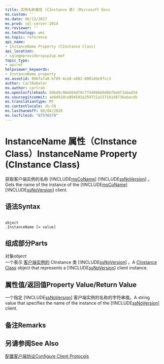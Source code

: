 ```yaml
---
title: 实例名称属性 (CInstance 类) |Microsoft Docs
ms.custom: ''
ms.date: 06/13/2017
ms.prod: sql-server-2014
ms.reviewer: ''
ms.technology: wmi
ms.topic: reference
api_name:
- InstanceName Property (CInstance Class)
api_location:
- sqlmgmproviderxpsp2up.mof
topic_type:
- apiref
helpviewer_keywords:
- InstanceName property
ms.assetid: 806fafa8-bf89-4ce8-a082-8081dde9fcc3
author: CarlRabeler
ms.author: carlrab
ms.openlocfilehash: 9dbd9c90eb04df8cff4499b60d0bf6e0f3abed34
ms.sourcegitcommit: ad4d92dce894592a259721a1571b1d8736abacdb
ms.translationtype: MT
ms.contentlocale: zh-CN
ms.lasthandoff: 08/04/2020
ms.locfileid: "87576579"
---
```

# <a name="instancename-property-cinstance-class"></a><span data-ttu-id="14299-102">InstanceName 属性（CInstance Class）</span><span class="sxs-lookup"><span data-stu-id="14299-102">InstanceName Property (CInstance Class)</span></span>
  <span data-ttu-id="14299-103">获取客户端实例的名称 [!INCLUDE[msCoName](../../includes/msconame-md.md)] [!INCLUDE[ssNoVersion](../../includes/ssnoversion-md.md)] 。</span><span class="sxs-lookup"><span data-stu-id="14299-103">Gets the name of the instance of the [!INCLUDE[msCoName](../../includes/msconame-md.md)] [!INCLUDE[ssNoVersion](../../includes/ssnoversion-md.md)] client.</span></span>  
  
## <a name="syntax"></a><span data-ttu-id="14299-104">语法</span><span class="sxs-lookup"><span data-stu-id="14299-104">Syntax</span></span>  
  
```  
  
object  
.InstanceName [= value]  
```  
  
## <a name="parts"></a><span data-ttu-id="14299-105">组成部分</span><span class="sxs-lookup"><span data-stu-id="14299-105">Parts</span></span>  
 <span data-ttu-id="14299-106">对象</span><span class="sxs-lookup"><span data-stu-id="14299-106">*object*</span></span>  
 <span data-ttu-id="14299-107">一个表示 [客户端实例的](cinstance-class.md) CInstance 类 [!INCLUDE[ssNoVersion](../../includes/ssnoversion-md.md)] 。</span><span class="sxs-lookup"><span data-stu-id="14299-107">A [CInstance Class](cinstance-class.md) object that represents a [!INCLUDE[ssNoVersion](../../includes/ssnoversion-md.md)] client instance.</span></span>  
  
## <a name="property-valuereturn-value"></a><span data-ttu-id="14299-108">属性值/返回值</span><span class="sxs-lookup"><span data-stu-id="14299-108">Property Value/Return Value</span></span>  
 <span data-ttu-id="14299-109">一个指定 [!INCLUDE[ssNoVersion](../../includes/ssnoversion-md.md)] 客户端实例的名称的字符串值。</span><span class="sxs-lookup"><span data-stu-id="14299-109">A string value that specifies the name of the instance of the [!INCLUDE[ssNoVersion](../../includes/ssnoversion-md.md)] client.</span></span>  
  
## <a name="remarks"></a><span data-ttu-id="14299-110">备注</span><span class="sxs-lookup"><span data-stu-id="14299-110">Remarks</span></span>  
  
## <a name="see-also"></a><span data-ttu-id="14299-111">另请参阅</span><span class="sxs-lookup"><span data-stu-id="14299-111">See Also</span></span>  
 [<span data-ttu-id="14299-112">配置客户端协议</span><span class="sxs-lookup"><span data-stu-id="14299-112">Configure Client Protocols</span></span>](https://technet.microsoft.com/library/ms181035.aspx)  
  
  
